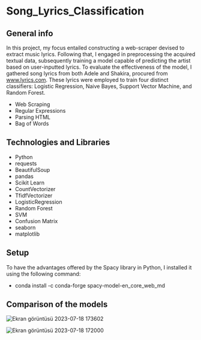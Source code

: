 # Song_Lyrics_Classification

## General info

In this project, my focus entailed constructing a web-scraper devised to extract music lyrics. Following that, I engaged in preprocessing
the acquired textual data, subsequently training a model capable of predicting the artist based on user-inputted lyrics. To evaluate the 
effectiveness of the model, I gathered song lyrics from both Adele and Shakira, procured from www.lyrics.com. These lyrics were employed 
to train four distinct classifiers: Logistic Regression, Naive Bayes, Support Vector Machine, and Random Forest.

- Web Scraping
- Regular Expressions
- Parsing HTML
- Bag of Words

## Technologies and Libraries

- Python
- requests
- BeautifulSoup
- pandas
- Scikit Learn
- CountVectorizer
- TfidfVectorizer
- LogisticRegression
- Random Forest
- SVM
- Confusion Matrix
- seaborn
- matplotlib

## Setup

To have the advantages offered by the Spacy library in Python, I installed it using the following command: 

- conda install -c conda-forge spacy-model-en_core_web_md

## Comparison of the models

![Ekran görüntüsü 2023-07-18 173602](https://github.com/dkurt15/Song_Lyrics_Classification/assets/107654840/adeca08f-2489-453a-b090-febb8bf7f8dd)

![Ekran görüntüsü 2023-07-18 172000](https://github.com/dkurt15/Song_Lyrics_Classification/assets/107654840/6bfa2c82-1512-4423-900b-b48a294c4482)





